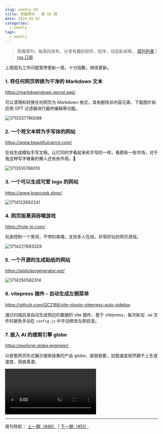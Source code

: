 ```yaml
---
slug: weekly-50
title: 奇趣周刊 - 第 50 期
date: 2024-05-02
categories:
  - weekly
tags:
  - weekly
---
```


> 奇趣周刊，每周四发布，分享有趣的软件，程序，动态新闻等。 [周刊列表](/categories/weekly/) | [rss 订阅](/categories/weekly/index.xml)

上周因为工作问题暂停更新一周，十分抱歉，继续更新。

### 1. 将任何网页转换为干净的 Markdown 文本

https://markdowndown.vercel.app/

可以清理和转换任何网页为 Markdown 格式，具有删除非内容元素、下载图片和应用 GPT 过滤器进行最终编辑等功能。

![1713337780088](https://imgurl.zishu.me/2024/04/1713337780088.webp)

### 2. 一个将文本转为手写体的网站

https://www.beautifulcarrot.com/

在线生成模拟手写文稿，让打印的字看起来和手写的一样，看颇有一些市场，对于我这种写字难看的懒人还有些作用。🧐

![1713510788010](https://imgurl.zishu.me/2024/04/1713510788010.webp)

### 3. 一个可以生成可爱 logo 的网站

https://www.logocook.shop/

![1714122692241](https://imgurl.zishu.me/2024/04/1714122692241.webp)

### 4. 网页版黑洞吞噬游戏

https://hole-io.com/

玩家控制一个黑洞，不停的吞噬，支持多人在线，非常好玩的网页游戏。

![1714227693329](https://imgurl.zishu.me/2024/04/1714227693329.png)

### 5. 一个开源的生成贴纸的网站

https://aistickergenerator.net/

![1714350582314](https://imgurl.zishu.me/2024/04/1714350582314.webp)

### 6. vitepress 插件 - 自动生成左侧菜单

https://github.com/QC2168/vite-plugin-vitepress-auto-sidebar

通过扫描目录自动生成侧边栏数据的 vite 插件，基于 vitepress，每次新加 `.md` 文件时避免手动在 `config.js` 中手动修改左侧目录。

### 7. 接入 AI 的搜索引擎 globe

https://explorer.globe.engineer/

以嵌套网页形式展示搜索结果的产品 globe，层层嵌套，加载速度居然跟不上生成速度，简直离谱。

<video src="https://video-r2.zishu.me/1714449077268.mp4" controls muted></video>

---

周刊导航：
[上一期（#49）](/blog/weekly-49.html) | [下一期（#51）](/blog/weekly-51.html)
